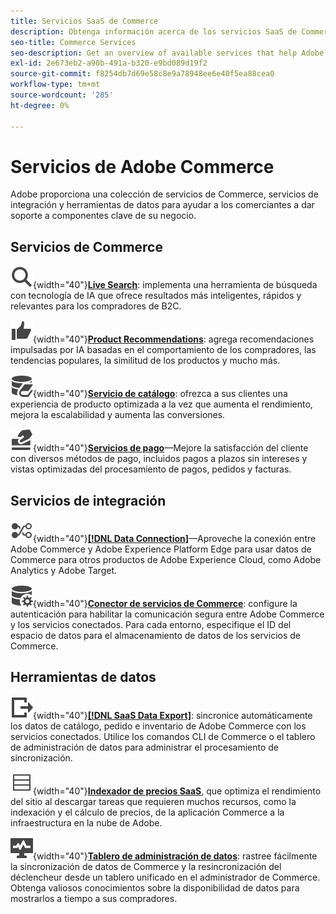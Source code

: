 ```yaml
---
title: Servicios SaaS de Commerce
description: Obtenga información acerca de los servicios SaaS de Commerce disponibles para ampliar las funciones de tienda de Commerce
seo-title: Commerce Services
seo-description: Get an overview of available services that help Adobe Commerce merchants extend storefront capabilities to support key components of their business.
exl-id: 2e673eb2-a90b-491a-b320-e9bd089d19f2
source-git-commit: f8254db7d69e58c8e9a78948ee6e40f5ea88cea0
workflow-type: tm+mt
source-wordcount: '285'
ht-degree: 0%

---
```


# Servicios de Adobe Commerce

Adobe proporciona una colección de servicios de Commerce, servicios de integración y herramientas de datos para ayudar a los comerciantes a dar soporte a componentes clave de su negocio.

## Servicios de Commerce

![Buscar](../landing/assets/icon-magnify.svg){width="40"}**[Live Search](https://experienceleague.adobe.com/en/docs/commerce-merchant-services/live-search/overview)**: implementa una herramienta de búsqueda con tecnología de IA que ofrece resultados más inteligentes, rápidos y relevantes para los compradores de B2C.

![ThumbsUp](../landing/assets/icon-thumbs-up.svg){width="40"}**[Product Recommendations](https://experienceleague.adobe.com/en/docs/commerce-merchant-services/product-recommendations/overview)**: agrega recomendaciones impulsadas por IA basadas en el comportamiento de los compradores, las tendencias populares, la similitud de los productos y mucho más.

![Datos de catálogo para servicios conectados](../landing/assets/icon-data-book.svg){width="40"}**[Servicio de catálogo](https://experienceleague.adobe.com/en/docs/commerce-merchant-services/catalog-service/overview)**: ofrezca a sus clientes una experiencia de producto optimizada a la vez que aumenta el rendimiento, mejora la escalabilidad y aumenta las conversiones.

![Métodos de pago](../landing/assets/icon-credit-card.svg){width="40"}**[Servicios de pago](https://experienceleague.adobe.com/en/docs/commerce-merchant-services/payment-services/overview)**—Mejore la satisfacción del cliente con diversos métodos de pago, incluidos pagos a plazos sin intereses y vistas optimizadas del procesamiento de pagos, pedidos y facturas.

## Servicios de integración

![Transferir datos a la plataforma](../landing/assets/icon-transfer-to-platform.svg){width="40"}**[[!DNL Data Connection]](https://experienceleague.adobe.com/en/docs/commerce-merchant-services/data-connection/overview)**—Aproveche la conexión entre Adobe Commerce y Adobe Experience Platform Edge para usar datos de Commerce para otros productos de Adobe Experience Cloud, como Adobe Analytics y Adobe Target.

![Conexión de datos](../landing/assets/icon-data-setting.svg){width="40"}**[Conector de servicios de Commerce](https://experienceleague.adobe.com/en/docs/commerce-merchant-services/user-guides/integration-services/saas)**: configure la autenticación para habilitar la comunicación segura entre Adobe Commerce y los servicios conectados. Para cada entorno, especifique el ID del espacio de datos para el almacenamiento de datos de los servicios de Commerce.

## Herramientas de datos

![Administración de fuentes de exportación de datos SaaS](../landing/assets/icon-export.svg){width="40"}**[[!DNL SaaS Data Export]](https://experienceleague.adobe.com/en/docs/commerce-merchant-services/saas-data-export/overview)**: sincronice automáticamente los datos de catálogo, pedido e inventario de Adobe Commerce con los servicios conectados. Utilice los comandos CLI de Commerce o el tablero de administración de datos para administrar el procesamiento de sincronización.

![Los precios de los productos se alimentan](../landing/assets/icon-feed.svg){width="40"}**[Indexador de precios SaaS](https://experienceleague.adobe.com/en/docs/commerce-merchant-services/price-indexer/price-indexing)**, que optimiza el rendimiento del sitio al descargar tareas que requieren muchos recursos, como la indexación y el cálculo de precios, de la aplicación Commerce a la infraestructura en la nube de Adobe.

![Supervisar la sincronización de datos](../landing/assets/icon-monitoring.svg){width="40"}**[Tablero de administración de datos](https://experienceleague.adobe.com/en/docs/commerce-admin/systems/data-transfer/data-dashboard)**: rastree fácilmente la sincronización de datos de Commerce y la resincronización del déclencheur desde un tablero unificado en el administrador de Commerce. Obtenga valiosos conocimientos sobre la disponibilidad de datos para mostrarlos a tiempo a sus compradores.
